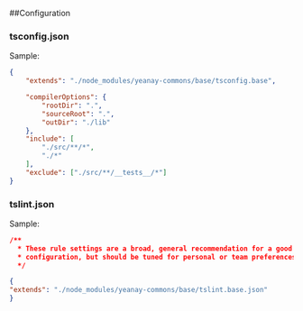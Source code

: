 ##Configuration

### tsconfig.json

Sample:

```json
{
    "extends": "./node_modules/yeanay-commons/base/tsconfig.base",

    "compilerOptions": {
        "rootDir": ".",
        "sourceRoot": ".",
        "outDir": "./lib"
    },
    "include": [
        "./src/**/*",
        "./*"
    ],
    "exclude": ["./src/**/__tests__/*"]
}
```

### tslint.json

Sample:
```json
/**
  * These rule settings are a broad, general recommendation for a good default
  * configuration, but should be tuned for personal or team preferences if needed.
  */

{
"extends": "./node_modules/yeanay-commons/base/tslint.base.json"
}
```
